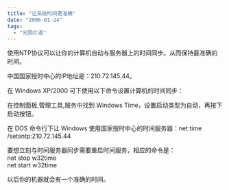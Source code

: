```yaml
---
title: "让系统时间更准确"
date: "2006-01-24"
tags: 
  - "光阴片语"
---
```


使用NTP协议可以让你的计算机自动与服务器上的时间同步。从而保持最准确的时间。

中国国家授时中心的IP地址是：210.72.145.44。

在 Windows XP/2000 可下使用以下命令设置计算机的时间同步：

在控制面板,管理工具,服务中找到 Windows Time，设置启动类型为自动，再按下启动按钮。

在 DOS 命令行下让 Windows 使用国家授时中心的时间服务器：net time /setsntp:210.72.145.44

  
要想立刻与时间服务器同步需要重启时间服务，相应的命令是：  
net stop w32time  
net start w32time

  
以后你的机器就会有一个准确的时间。
